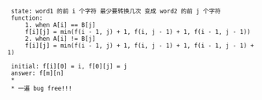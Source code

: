      state: word1 的前 i 个字符 最少要转换几次 变成 word2 的前 j 个字符
     function: 
         1. when A[i] == B[j]
         f[i][j] = min(f(i - 1, j) + 1, f(i, j - 1) + 1, f(i - 1, j - 1))
         2. when A[i] != B[j]
         f[i][j] = min(f(i - 1, j) + 1, f(i, j - 1) + 1, f(i - 1, j - 1) + 1)
     
     initial: f[i][0] = i, f[0][j] = j
     answer: f[m][n]
     * 
     * 一遍 bug free!!!